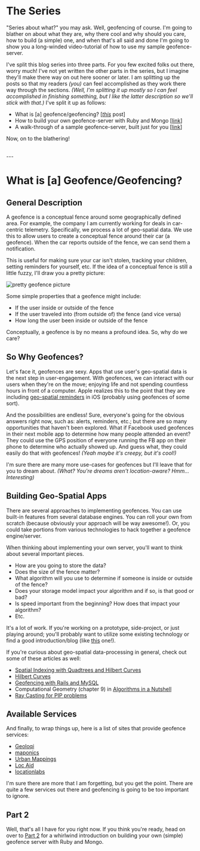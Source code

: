 # The Series
"Series about what?" you may ask. Well, geofencing of course. I'm going to
blather on about what they are, why there cool and why should you care,
how to build (a simple) one, and when that's all said and done I'm going
to show you a long-winded video-tutorial of how to use my sample 
geofence-server.

I've split this blog series into three parts. For you few excited folks out
there, worry much! I've not yet written the other parts in the series, but
I imagine they'll make there way on out here sooner or later. 
I am splitting up the posts so that my readers
_(you)_ can feel accomplished as they work there way through the sections.
_(Well, I'm splitting it up mostly so I can feel accomplished in finishing
something, but I like the latter description so we'll stick with that.)_
I've split it up as follows:

- What is \[a] geofence/geofencing? \[[_this_][1] post]
- How to build your own geofence-server with Ruby and Mongo \[[link][2]]
- A walk-through of a sample geofence-server, built just for you \[[link][3]]

Now, on to the blathering!

<br />
---
<br />

# What is \[a] Geofence/Geofencing?
## General Description
A geofence is a conceptual fence around some geographically defined area. For
example, the company I am currently working for deals in car-centric telemetry.
Specifically, we process a lot of geo-spatial data. We use this to allow users
to create a conceptual fence around their car (a geofence). When the car
reports outside of the fence, we can send them a notification. 

This is useful for making sure your car isn't stolen, tracking your children,
setting reminders for yourself, etc. If the idea of a conceptual fence is
still a little fuzzy, I'll draw you a pretty picture:

![pretty geofence picture][4]

Some simple properties that a geofence might include:

- If the user inside or outside of the fence
- If the user traveled into (from outside of) the fence (and vice versa)
- How long the user been inside or outside of the fence

Conceptually, a geofence is by no means a profound idea. So, why do we care?



## So Why Geofences?
Let's face it, geofences are sexy. Apps that use user's geo-spatial data
is the next step in user-engagement. With geofences, we can interact with
our users when they're on the move; enjoying life and not spending countless
hours in front of a computer. Apple realizes this to the point that they are
including [geo-spatial reminders][10] in iOS (probably using geofences of some
sort). 

And the possibilities are endless! Sure, everyone's going for the obvious
answers right now, such as: alerts, reminders, etc.; but there are so many
opportunities that haven't been explored. What if Facebook used geofences
in their next mobile app to determine how many people attended an event?
They could use the GPS position of everyone running the FB app on their
phone to determine who actually showed up. And guess what, they could easily
do that with geofences! _(Yeah maybe it's creepy, but it's cool!)_

I'm sure there are many more use-cases for geofences but I'll leave that
for you to dream about. _(What? You're dreams aren't location-aware? Hmm...
Interesting)_


## Building Geo-Spatial Apps
There are several approaches to implementing geofences. You can use built-in
features from several database engines. You can roll your own from scratch
(because obviously your approach will be way awesome!). Or, you could take
portions from various technologies to hack together a geofence engine/server.

When thinking about implementing your own server, you'll want to
think about several important pieces. 

- How are you going to store the data?
- Does the size of the fence matter?
- What algorithm will you use to determine if someone is inside or outside of
the fence?
- Does your storage model impact your algorithm and if so, is that
good or bad?
- Is speed important from the beginning? How does that impact your
algorithm?
- Etc.

It's a lot of work. If you're working on a prototype, side-project, or
just playing around; you'll probably want to utilize some existing
technology or find a good introduction/blog (like [this][1] one!).


If you're curious about geo-spatial data-processing in general, 
check out some of these articles as well:

- [Spatial Indexing with Quadtrees and Hilbert Curves][5]
- [Hilbert Curves][6]
- [Geofencing with Rails and MySQL][7]
- Computational Geometry (chapter 9) in [Algorithms in a Nutshell][8]
- [Ray Casting for PIP problems][9]

## Available Services
And finally, to wrap things up, here is a list of sites that provide
geofence services:

- [Geoloqi](https://geoloqi.com/)
- [maponics](http://www.maponics.com/trial-predefined-geofences-today/)
- [Urban Mappings](http://www.urbanmapping.com/content/data-and-services)
- [Loc Aid](http://www.loc-aid.com/)
- [locationlabs](http://www.locationlabs.com/products/geofencing/)

I'm sure there are more that I am forgetting, but you get the point. There
are quite a few services out there and geofencing is going to be too
important to ignore.

## Part 2
Well, that's all I have for you right now. If you think you're ready, head
on over to [Part 2][2] for a whirlwind introduction on building your own
(simple) geofence server with Ruby and Mongo. 




  [1]: #
  [2]: /log/2012/09/10/Geofencing--Part-2.md
  [3]: /log/pre/_Geofencing--Part-3.md
  [4]: /blog-files/geofence/fence_on_map.png
  [5]: http://blog.notdot.net/2009/11/Damn-Cool-Algorithms-Spatial-indexing-with-Quadtrees-and-Hilbert-Curves
  [6]: http://en.wikipedia.org/wiki/Hilbert_curve
  [7]: http://launchany.com/geofencing-with-ruby-on-rails-and-mysql/
  [8]: http://www.amazon.com/Algorithms-Nutshell-Dektop-Reference-OReilly/dp/059651624X
  [9]: http://en.wikipedia.org/wiki/Point_in_polygon#Ray_casting_algorithm
  [10]: http://www.macworld.com/article/1160435/ios5_reminders.html
